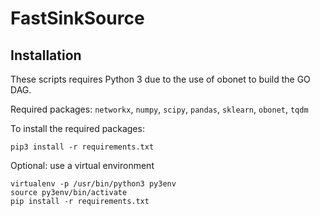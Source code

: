 # FastSinkSource

## Installation
These scripts requires Python 3 due to the use of obonet to build the GO DAG.

Required packages: `networkx`, `numpy`, `scipy`, `pandas`, `sklearn`, `obonet`, `tqdm`

To install the required packages:
```
pip3 install -r requirements.txt
```

Optional: use a virtual environment
```
virtualenv -p /usr/bin/python3 py3env
source py3env/bin/activate
pip install -r requirements.txt
```

